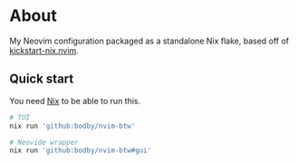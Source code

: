 # About

My Neovim configuration packaged as a standalone Nix flake, based off of [kickstart-nix.nvim](https://github.com/nix-community/kickstart-nix.nvim).

## Quick start

You need [Nix](https://nixos.org/nix) to be able to run this.

```bash
# TUI
nix run 'github:bodby/nvim-btw'

# Neovide wrapper
nix run 'github:bodby/nvim-btw#gui'
```